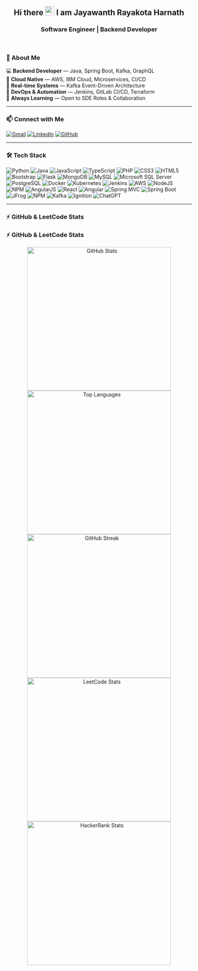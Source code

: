 <div align="center">
  <h2>Hi there <img width="25" src="https://user-images.githubusercontent.com/52720489/204301028-338c8fd7-8a9c-490f-8007-4c302c5aa0c6.gif"> I am Jayawanth Rayakota Harnath</h2>
  <h3>Software Engineer | Backend Developer</h3>
</div>

<br/>

### 💼 About Me

💻 **Backend Developer** — Java, Spring Boot, Kafka, GraphQL  
🚀 **Cloud Native** — AWS, IBM Cloud, Microservices, CI/CD  
🔁 **Real-time Systems** — Kafka Event-Driven Architecture  
🔧 **DevOps & Automation** — Jenkins, GitLab CI/CD, Terraform  
🎯 **Always Learning** — Open to SDE Roles & Collaboration  

---

### 📫 Connect with Me

[![Gmail](https://img.shields.io/badge/Gmail-333333?style=for-the-badge&logo=gmail&logoColor=red)](mailto:jayawanth.rh01@gmail.com)
[![LinkedIn](https://img.shields.io/badge/LinkedIn-0077B5?style=for-the-badge&logo=linkedin&logoColor=white)](https://www.linkedin.com/in/jayawanthrayak)
[![GitHub](https://img.shields.io/badge/GitHub-24292e?style=for-the-badge&logo=github&logoColor=white)](https://github.com/JayawanthRh)

---

### 🛠️ Tech Stack

![Python](https://img.shields.io/badge/python-3670A0?style=for-the-badge&logo=python&logoColor=ffdd54)
![Java](https://img.shields.io/badge/java-%23ED8B00.svg?style=for-the-badge&logo=java&logoColor=white) 
![JavaScript](https://img.shields.io/badge/javascript-%23323330.svg?style=for-the-badge&logo=javascript&logoColor=%23F7DF1E)
![TypeScript](https://img.shields.io/badge/TypeScript-%233178C6.svg?style=for-the-badge&logo=typescript&logoColor=white)
![PHP](https://img.shields.io/badge/php-%23777BB4.svg?style=for-the-badge&logo=php&logoColor=white)
![CSS3](https://img.shields.io/badge/css3-%231572B6.svg?style=for-the-badge&logo=css3&logoColor=white) 
![HTML5](https://img.shields.io/badge/html5-%23E34F26.svg?style=for-the-badge&logo=html5&logoColor=white)
![Bootstrap](https://img.shields.io/badge/bootstrap-%23563D7C.svg?style=for-the-badge&logo=bootstrap&logoColor=white)
![Flask](https://img.shields.io/badge/flask-%23000.svg?style=for-the-badge&logo=flask&logoColor=white)
![MongoDB](https://img.shields.io/badge/MongoDB-%234ea94b.svg?style=for-the-badge&logo=mongodb&logoColor=white) 
![MySQL](https://img.shields.io/badge/mysql-%2300f.svg?style=for-the-badge&logo=mysql&logoColor=white)
![Microsoft SQL Server](https://img.shields.io/badge/Microsoft%20SQL%20Server-%23CC2927.svg?style=for-the-badge&logo=microsoftsqlserver&logoColor=white) 
![PostgreSQL](https://img.shields.io/badge/PostgreSQL-%23336791.svg?style=for-the-badge&logo=postgresql&logoColor=white)
![Docker](https://img.shields.io/badge/docker-%230db7ed.svg?style=for-the-badge&logo=docker&logoColor=white)
![Kubernetes](https://img.shields.io/badge/kubernetes-%23326ce5.svg?style=for-the-badge&logo=kubernetes&logoColor=white)
![Jenkins](https://img.shields.io/badge/jenkins-%232C5263.svg?style=for-the-badge&logo=jenkins&logoColor=white)
![AWS](https://img.shields.io/badge/AWS-%23FF9900.svg?style=for-the-badge&logo=amazon-aws&logoColor=white) 
![NodeJS](https://img.shields.io/badge/node.js-6DA55F?style=for-the-badge&logo=node.js&logoColor=white)
![NPM](https://img.shields.io/badge/NPM-%23000000.svg?style=for-the-badge&logo=npm&logoColor=white) 
![AngularJS](https://img.shields.io/badge/AngularJS-%23E23237.svg?style=for-the-badge&logo=angularjs&logoColor=white) 
![React](https://img.shields.io/badge/react-%2320232a.svg?style=for-the-badge&logo=react&logoColor=%2361DAFB)
![Angular](https://img.shields.io/badge/Angular-%23DD0031.svg?style=for-the-badge&logo=angular&logoColor=white) 
![Spring MVC](https://img.shields.io/badge/Spring%20MVC-%236DB33F.svg?style=for-the-badge&logo=spring&logoColor=white) 
![Spring Boot](https://img.shields.io/badge/Spring%20Boot-%236DB33F.svg?style=for-the-badge&logo=springboot&logoColor=white)
![JFrog](https://img.shields.io/badge/JFrog-%2300A877.svg?style=for-the-badge&logo=jfrog&logoColor=white)
![NPM](https://img.shields.io/badge/NPM-%23CB3837.svg?style=for-the-badge&logo=npm&logoColor=white)
![Kafka](https://img.shields.io/badge/Kafka-%23000000.svg?style=for-the-badge&logo=apachekafka&logoColor=white)
![Ignition](https://img.shields.io/badge/Ignition-%230072C6.svg?style=for-the-badge&logo=ignition&logoColor=white)
![ChatGPT](https://img.shields.io/badge/chatGPT-74aa9c?style=for-the-badge&logo=openai&logoColor=white)

---

### ⚡ GitHub & LeetCode Stats

### ⚡ GitHub & LeetCode Stats

<div align="center">

<!-- GitHub Stats -->
<img width="390" src="https://github-readme-stats.vercel.app/api?username=JayawanthRh&show_icons=true&theme=default&count_private=true&border_radius=10" alt="GitHub Stats" />

<!-- GitHub Languages -->
<img width="390" src="https://github-readme-stats.vercel.app/api/top-langs/?username=JayawanthRh&layout=compact&langs_count=8&hide=html&theme=default&border_radius=10" alt="Top Languages" />

<!-- GitHub Streak -->
<img width="390" src="https://streak-stats.demolab.com/?user=JayawanthRh&theme=default&border_radius=10" alt="GitHub Streak" />

<!-- LeetCode Card -->
<img width="390" src="https://leetcard.jacoblin.cool/Jayawanth_01?theme=dark&font=Baloo+Bhai&radius=20" alt="LeetCode Stats" />

<!-- HackerRank Custom Badge -->
<a href="https://www.hackerrank.com/JAYAWANTH_RH" target="_blank">
  <img width="390" src="https://img.shields.io/badge/HackerRank-Problem_Solving:179,_SQL:180,_Java:200-brightgreen?style=for-the-badge&logo=hackerrank" alt="HackerRank Stats" />
</a>




</div>

